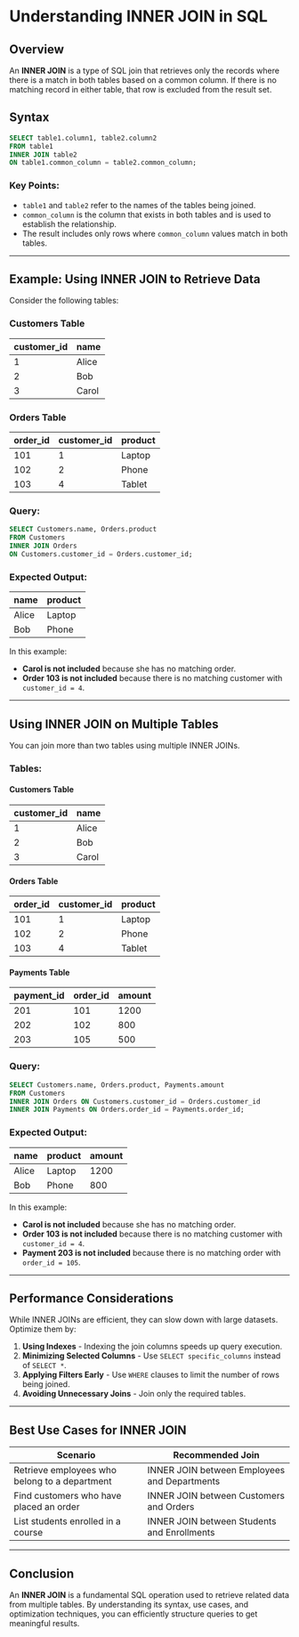 # **Understanding INNER JOIN in SQL**

## **Overview**

An **INNER JOIN** is a type of SQL join that retrieves only the records where there is a match in both tables based on a common column. If there is no matching record in either table, that row is excluded from the result set.

## **Syntax**

```sql
SELECT table1.column1, table2.column2
FROM table1
INNER JOIN table2
ON table1.common_column = table2.common_column;
```

### **Key Points:**

- `table1` and `table2` refer to the names of the tables being joined.
- `common_column` is the column that exists in both tables and is used to establish the relationship.
- The result includes only rows where `common_column` values match in both tables.

---

## **Example: Using INNER JOIN to Retrieve Data**

Consider the following tables:

### **Customers Table**

| customer_id | name  |
|------------|-------|
| 1          | Alice |
| 2          | Bob   |
| 3          | Carol |

### **Orders Table**

| order_id | customer_id | product  |
|---------|------------|---------|
| 101     | 1          | Laptop  |
| 102     | 2          | Phone   |
| 103     | 4          | Tablet  |

### **Query:**

```sql
SELECT Customers.name, Orders.product
FROM Customers
INNER JOIN Orders
ON Customers.customer_id = Orders.customer_id;
```

### **Expected Output:**

| name  | product |
|-------|--------|
| Alice | Laptop |
| Bob   | Phone  |

In this example:

- **Carol is not included** because she has no matching order.
- **Order 103 is not included** because there is no matching customer with `customer_id = 4`.

---

## **Using INNER JOIN on Multiple Tables**

You can join more than two tables using multiple INNER JOINs.

### **Tables:**

#### **Customers Table**

| customer_id | name  |
|------------|-------|
| 1          | Alice |
| 2          | Bob   |
| 3          | Carol |

#### **Orders Table**

| order_id | customer_id | product  |
|---------|------------|---------|
| 101     | 1          | Laptop  |
| 102     | 2          | Phone   |
| 103     | 4          | Tablet  |

#### **Payments Table**

| payment_id | order_id | amount |
|-----------|---------|--------|
| 201       | 101     | 1200   |
| 202       | 102     | 800    |
| 203       | 105     | 500    |

### **Query:**

```sql
SELECT Customers.name, Orders.product, Payments.amount
FROM Customers
INNER JOIN Orders ON Customers.customer_id = Orders.customer_id
INNER JOIN Payments ON Orders.order_id = Payments.order_id;
```

### **Expected Output:**

| name  | product | amount |
|-------|--------|--------|
| Alice | Laptop | 1200   |
| Bob   | Phone  | 800    |

In this example:

- **Carol is not included** because she has no matching order.
- **Order 103 is not included** because there is no matching customer with `customer_id = 4`.
- **Payment 203 is not included** because there is no matching order with `order_id = 105`.

---

## **Performance Considerations**

While INNER JOINs are efficient, they can slow down with large datasets. Optimize them by:

1. **Using Indexes** - Indexing the join columns speeds up query execution.
2. **Minimizing Selected Columns** - Use `SELECT specific_columns` instead of `SELECT *`.
3. **Applying Filters Early** - Use `WHERE` clauses to limit the number of rows being joined.
4. **Avoiding Unnecessary Joins** - Join only the required tables.

---

## **Best Use Cases for INNER JOIN**

| Scenario | Recommended Join |
|----------|-----------------|
| Retrieve employees who belong to a department | INNER JOIN between Employees and Departments |
| Find customers who have placed an order | INNER JOIN between Customers and Orders |
| List students enrolled in a course | INNER JOIN between Students and Enrollments |

---

## **Conclusion**

An **INNER JOIN** is a fundamental SQL operation used to retrieve related data from multiple tables. By understanding its syntax, use cases, and optimization techniques, you can efficiently structure queries to get meaningful results.
